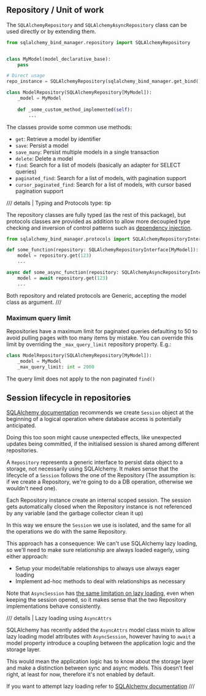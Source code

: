 ## Repository / Unit of work

The `SQLAlchemyRepository` and `SQLAlchemyAsyncRepository` class can be used directly or by extending them.

```python
from sqlalchemy_bind_manager.repository import SQLAlchemyRepository


class MyModel(model_declarative_base):
    pass

# Direct usage
repo_instance = SQLAlchemyRepository(sqlalchemy_bind_manager.get_bind(), model_class=MyModel)

class ModelRepository(SQLAlchemyRepository[MyModel]):
    _model = MyModel
    
    def _some_custom_method_implemented(self):
        ...
```

The classes provide some common use methods:

* `get`: Retrieve a model by identifier
* `save`: Persist a model
* `save_many`: Persist multiple models in a single transaction
* `delete`: Delete a model
* `find`: Search for a list of models (basically an adapter for SELECT queries)
* `paginated_find`: Search for a list of models, with pagination support
* `cursor_paginated_find`: Search for a list of models, with cursor based pagination support

/// details | Typing and Protocols
    type: tip

The repository classes are fully typed (as the rest of this package), but
protocols classes are provided as addition to allow more decoupled type checking
and inversion of control patterns such as
[dependency injection](https://en.wikipedia.org/wiki/Dependency_injection).

```python
from sqlalchemy_bind_manager.protocols import SQLAlchemyRepositoryInterface, SQLAlchemyAsyncRepositoryInterface

def some_function(repository: SQLAlchemyRepositoryInterface[MyModel]):
    model = repository.get(123)
    ...

async def some_async_function(repository: SQLAlchemyAsyncRepositoryInterface[MyModel]):
    model = await repository.get(123)
    ...
```

Both repository and related protocols are Generic, accepting the model class as argument.
///

### Maximum query limit

Repositories have a maximum limit for paginated queries defaulting to 50 to
avoid pulling pages with too many items by mistake. You can override this limit
by overriding the `_max_query_limit` repository property. E.g.:

```python
class ModelRepository(SQLAlchemyRepository[MyModel]):
    _model = MyModel
    _max_query_limit: int = 2000
```

The query limit does not apply to the non paginated `find()`

## Session lifecycle in repositories

[SQLAlchemy documentation](https://docs.sqlalchemy.org/en/20/orm/session_basics.html#when-do-i-construct-a-session-when-do-i-commit-it-and-when-do-i-close-it)
recommends we create `Session` object at the beginning of a logical operation where
database access is potentially anticipated.

Doing this too soon might cause unexpected effects, like unexpected updates being committed,
if the initialised session is shared among different repositories.

A `Repository` represents a generic interface to persist data object to a storage, not necessarily
using SQLAlchemy. It makes sense that the lifecycle of a `Session` follows the one of the Repository
(The assumption is: if we create a Repository, we're going to do a DB operation,
otherwise we wouldn't need one).

Each Repository instance create an internal scoped session. The session gets
automatically closed when the Repository instance is not referenced by any variable (and the
garbage collector clean it up)

In this way we ensure the `Session` we use is isolated, and the same for all the operations we do with the
same Repository. 

This approach has a consequence: We can't use SQLAlchemy lazy loading, so we'll need to make sure relationship are always loaded eagerly,
using either approach:
* Setup your model/table relationships to always use always eager loading
* Implement ad-hoc methods to deal with relationships as necessary

Note that `AsyncSession` has [the same limitation on lazy loading](https://docs.sqlalchemy.org/en/20/orm/extensions/asyncio.html#asyncio-orm-avoid-lazyloads),
even when keeping the session opened, so it makes sense that the two Repository implementations behave consistently.

/// details | Lazy loading using `AsyncAttrs`

SQLAlchemy has recently added the `AsyncAttrs` model class mixin to allow lazy loading model attributes 
with `AsyncSession`, however having to `await` a model property introduce a coupling between the
application logic and the storage layer.

This would mean the application logic has to know about the storage layer and make a distinction
between sync and async models. This doesn't feel right, at least for now,
therefore it's not enabled by default.

If you want to attempt lazy loading refer to [SQLAlchemy documentation](https://docs.sqlalchemy.org/en/20/orm/extensions/asyncio.html#synopsis-orm)
///    
